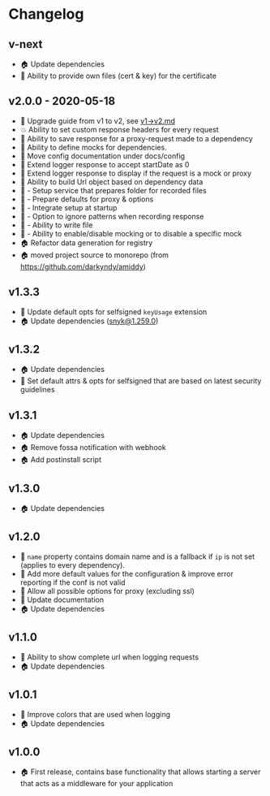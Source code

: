 # Changelog

## v-next
* :house: Update dependencies
* :rocket: Ability to provide own files (cert & key) for the certificate

## v2.0.0 - 2020-05-18
* :memo: Upgrade guide from v1 to v2, see [v1->v2.md](docs/upgrade/v1->v2.md)
* :boom: Ability to set custom response headers for every request
* :rocket: Ability to save response for a proxy-request made to a dependency
* :rocket: Ability to define mocks for dependencies.
* :lollipop: Move config documentation under docs/config 
* :lollipop: Extend logger response to accept startDate as 0
* :lollipop: Extend logger response to display if the request is a mock or proxy
* :lollipop: Ability to build Url object based on dependency data
* :lollipop: - Setup service that prepares folder for recorded files
* :lollipop: - Prepare defaults for proxy & options
* :lollipop: - Integrate setup at startup
* :lollipop: - Option to ignore patterns when recording response
* :lollipop: - Ability to write file
* :lollipop: - Ability to enable/disable mocking or to disable a specific mock
* :house: Refactor data generation for registry
* :house: moved project source to monorepo (from https://github.com/darkyndy/amiddy)

## v1.3.3
* :lollipop: Update default opts for selfsigned `keyUsage` extension
* :house: Update dependencies (snyk@1.259.0)

## v1.3.2
* :house: Update dependencies
* :lollipop: Set default attrs & opts for selfsigned that are based on latest security guidelines

## v1.3.1
* :house: Update dependencies
* :house: Remove fossa notification with webhook
* :house: Add postinstall script

## v1.3.0
* :house: Update dependencies

## v1.2.0
* :rocket: `name` property contains domain name and is a fallback if `ip` is not set (applies to every dependency).
* :lollipop: Add more default values for the configuration & improve error reporting if the conf is not valid
* :lollipop: Allow all possible options for proxy (excluding ssl)
* :memo: Update documentation
* :house: Update dependencies

## v1.1.0
* :lollipop: Ability to show complete url when logging requests
* :house: Update dependencies

## v1.0.1
* :lollipop: Improve colors that are used when logging
* :house: Update dependencies

## v1.0.0
* :house: First release, contains base functionality that allows starting a server that acts as a middleware for your application
